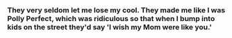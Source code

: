 ### They very seldom let me lose my cool. They made me like I was Polly Perfect, which was ridiculous so that when I bump into kids on the street they'd say 'I wish my Mom were like you.'